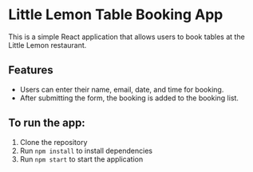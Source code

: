 # Little Lemon Table Booking App

This is a simple React application that allows users to book tables at the Little Lemon restaurant.

## Features
- Users can enter their name, email, date, and time for booking.
- After submitting the form, the booking is added to the booking list.

## To run the app:
1. Clone the repository
2. Run `npm install` to install dependencies
3. Run `npm start` to start the application
